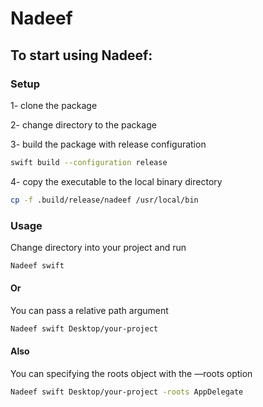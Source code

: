 # Nadeef

## To start using Nadeef:

### Setup

1- clone the package

2- change directory to the package 

3- build the package with release configuration
```bash
swift build --configuration release
```
4- copy the executable to the local binary directory
```bash
cp -f .build/release/nadeef /usr/local/bin
```
### Usage

Change directory into your project and run
```bash
Nadeef swift
```
#### Or

You can pass a relative path argument 
```bash
Nadeef swift Desktop/your-project
```
#### Also

You can specifying the roots object with the —roots option
```bash
Nadeef swift Desktop/your-project -roots AppDelegate
```
